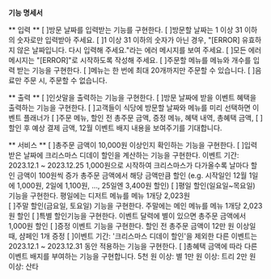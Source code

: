 ****기능 명세서****

** 입력 **
[ ]방문 날짜를 입력받는 기능를 구현한다.
    [ ]방문할 날짜는 1 이상 31 이하의 숫자로만 입력받아 주세요.
    [ ]1 이상 31 이하의 숫자가 아닌 경우, "[ERROR] 유효하지 않은 날짜입니다. 다시 입력해 주세요."라는 에러 메시지를 보여 주세요.
[ ]모든 에러 메시지는 "[ERROR]"로 시작하도록 작성해 주세요.
[ ]주문할 메뉴를 메뉴와 개수를 입력 받는 기능을 구현한다.
    [ ]메뉴는 한 번에 최대 20개까지만 주문할 수 있습니다.
    [ ]음료만 주문 시, 주문할 수 없습니다.

** 출력 **
[ ]인삿말을 출력하는 기능을 구현한다.
[ ]방문 날짜에 받을 이벤트 혜택을 출력하는 기능을 구현한다.
    [ ]고객들이 식당에 방문할 날짜와 메뉴를 미리 선택하면 이벤트 플래너가 
    [ ]주문 메뉴, 할인 전 총주문 금액, 증정 메뉴, 혜택 내역, 총혜택 금액, 
    [ ]할인 후 예상 결제 금액, 12월 이벤트 배지 내용을 보여주기를 기대합니다.

** 서비스 **
[ ]총주문 금액이 10,000원 이상인지 확인하는 기능을 구현한다.
[ ]입력받은 날짜에 크리스마스 디데이 할인을 계산하는 기능을 구현한다.
    이벤트 기간: 2023.12.1 ~ 2023.12.25
    1,000원으로 시작하여 크리스마스가 다가올수록 날마다 할인 금액이 100원씩 증가
    총주문 금액에서 해당 금액만큼 할인
    (e.g. 시작일인 12월 1일에 1,000원, 2일에 1,100원, ..., 25일엔 3,400원 할인)
[ ]평일 할인(일요일~목요일) 기능을 구현한다.
    평일에는 디저트 메뉴를 메뉴 1개당 2,023원  
[ ]주말 할인(금요일, 토요일) 기능을 구현한다.
    주말에는 메인 메뉴를 메뉴 1개당 2,023원 할인
[ ]특별 할인기능을 구현한다.
    이벤트 달력에 별이 있으면 총주문 금액에서 1,000원 할인
[ ]증정 이벤트 기능을 구현한다.
    할인 전 총주문 금액이 12만 원 이상일 때, 샴페인 1개 증정
[ ]이벤트 기간: '크리스마스 디데이 할인'을 제외한 다른 이벤트는 2023.12.1 ~ 2023.12.31 동안 적용하는 기능을 구현한다.
[ ]총혜택 금액에 따라 다른 이벤트 배지를 부여하는 기능을 구현합니다.
    5천 원 이상: 별
    1만 원 이상: 트리
    2만 원 이상: 산타
